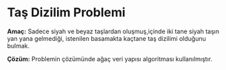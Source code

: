 # Taş Dizilim Problemi

**Amaç:** Sadece siyah ve beyaz taşlardan oluşmuş,içinde iki tane siyah taşın yan yana gelmediği, istenilen basamakta kaçtane taş dizilimi olduğunu bulmak.

**Çözüm:** Problemin çözümünde ağaç veri yapısı algoritması kullanılmıştır.
